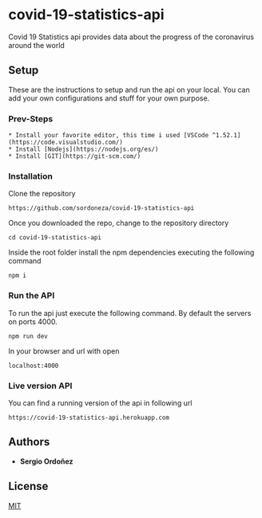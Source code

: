 # covid-19-statistics-api

Covid 19 Statistics api provides data about the progress of the coronavirus around the world

## Setup

These are the instructions to setup and run the api on your local. You can add your own configurations and stuff for your own purpose.

### Prev-Steps

```
* Install your favorite editor, this time i used [VSCode ^1.52.1](https://code.visualstudio.com/)
* Install [Nodejs](https://nodejs.org/es/)
* Install [GIT](https://git-scm.com/)
```

### Installation

Clone the repository

```
https://github.com/sordoneza/covid-19-statistics-api
```

Once you downloaded the repo, change to the repository directory

```
cd covid-19-statistics-api
```

Inside the root folder install the npm dependencies executing the following command

```
npm i
```

### Run the API

To run the api just execute the following command. By default the servers on ports 4000.

```
npm run dev
```

In your browser and url with open

```
localhost:4000
```

### Live version API

You can find a running version of the api in following url

```
https://covid-19-statistics-api.herokuapp.com
```

## Authors

- **Sergio Ordoñez**

## License

[MIT](https://choosealicense.com/licenses/mit/)
